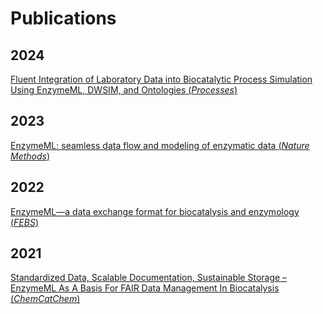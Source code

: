 # Publications

## 2024
[Fluent Integration of Laboratory Data into Biocatalytic Process Simulation Using EnzymeML, DWSIM, and Ontologies (_Processes_)](https://www.nature.com/articles/s41592-022-01763-1)

## 2023
[EnzymeML: seamless data flow and modeling of enzymatic data (_Nature Methods_)](https://www.nature.com/articles/s41592-022-01763-1)

## 2022
[EnzymeML—a data exchange format for biocatalysis and enzymology (_FEBS_)](https://febs.onlinelibrary.wiley.com/doi/full/10.1111/febs.16318)

## 2021
[Standardized Data, Scalable Documentation, Sustainable Storage – EnzymeML As A Basis For FAIR Data Management In Biocatalysis (_ChemCatChem_)](https://chemistry-europe.onlinelibrary.wiley.com/doi/full/10.1002/cctc.202100822)